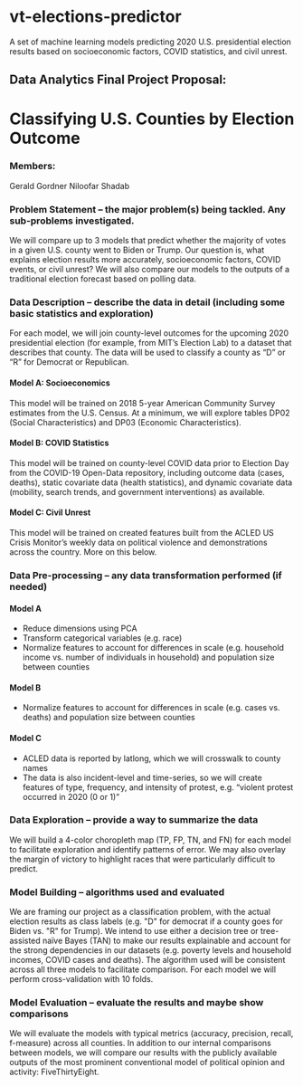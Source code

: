 # vt-elections-predictor
A set of machine learning models predicting 2020 U.S. presidential election results based on socioeconomic factors, COVID statistics, and civil unrest.

## Data Analytics Final Project Proposal:
# Classifying U.S. Counties by Election Outcome

### Members:
Gerald Gordner
Niloofar Shadab

### Problem Statement – the major problem(s) being tackled. Any sub-problems investigated.

We will compare up to 3 models that predict whether the majority of votes in a given U.S. county went to Biden or Trump. Our question is, what explains election results more accurately, socioeconomic factors, COVID events, or civil unrest? We will also compare our models to the outputs of a traditional election forecast based on polling data.

### Data Description – describe the data in detail (including some basic statistics and exploration)

For each model, we will join county-level outcomes for the upcoming 2020 presidential election (for example, from MIT’s Election Lab) to a dataset that describes that county. The data will be used to classify a county as “D” or “R” for Democrat or Republican.

#### Model A: Socioeconomics
This model will be trained on 2018 5-year American Community Survey estimates from the U.S. Census. At a minimum, we will explore tables DP02 (Social Characteristics) and DP03 (Economic Characteristics).

#### Model B: COVID Statistics
This model will be trained on county-level COVID data prior to Election Day from the COVID-19 Open-Data repository, including outcome data (cases, deaths), static covariate data (health statistics), and dynamic covariate data (mobility, search trends, and government interventions) as available.

#### Model C: Civil Unrest
This model will be trained on created features built from the ACLED US Crisis Monitor’s weekly data on political violence and demonstrations across the country. More on this below.

### Data Pre-processing – any data transformation performed (if needed)

#### Model A
-	Reduce dimensions using PCA
-	Transform categorical variables (e.g. race)
-	Normalize features to account for differences in scale (e.g. household income vs. number of individuals in household) and population size between counties

#### Model B
-	Normalize features to account for differences in scale (e.g. cases vs. deaths) and population size between counties

#### Model C
-	ACLED data is reported by latlong, which we will crosswalk to county names
-	The data is also incident-level and time-series, so we will create features of type, frequency, and intensity of protest, e.g. “violent protest occurred in 2020 (0 or 1)”

### Data Exploration – provide a way to summarize the data

We will build a 4-color choropleth map (TP, FP, TN, and FN) for each model to facilitate exploration and identify patterns of error. We may also overlay the margin of victory to highlight races that were particularly difficult to predict.

### Model Building – algorithms used and evaluated

We are framing our project as a classification problem, with the actual election results as class labels (e.g. "D" for democrat if a county goes for Biden vs. "R" for Trump). We intend to use either a decision tree or tree-assisted naïve Bayes (TAN) to make our results explainable and account for the strong dependencies in our datasets (e.g. poverty levels and household incomes, COVID cases and deaths). The algorithm used will be consistent across all three models to facilitate comparison. For each model we will perform cross-validation with 10 folds.

### Model Evaluation – evaluate the results and maybe show comparisons

We will evaluate the models with typical metrics (accuracy, precision, recall, f-measure) across all counties. In addition to our internal comparisons between models, we will compare our results with the publicly available outputs of the most prominent conventional model of political opinion and activity: FiveThirtyEight.

